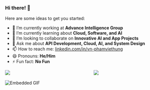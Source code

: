 ### Hi there! 👋
Here are some ideas to get you started:

- 🔭 I’m currently working at **Advance Intelligence Group**
- 🌱 I’m currently learning about **Cloud, Software, and AI**
- 👯 I’m looking to collaborate on **Innovative AI and App Projects**
- 💬 Ask me about **API Development, Cloud, AI, and System Design**
- 📫 How to reach me: [linkedin.com/in/vn-phamviethung](https://www.linkedin.com/in/vn-phamviethung)
- 😄 Pronouns: **He/Him**
- ⚡ Fun fact: **No Fun**

<p>
  <picture style="width: 30%; display: inline-block;">
    <source
      srcset="https://github-readme-stats.vercel.app/api?username=pham0084&show_icons=true&theme=vue-dark"
      media="(prefers-color-scheme: dark)"
    />
    <source
      srcset="https://github-readme-stats.vercel.app/api?username=pham0084&show_icons=true&theme=vue"
      media="(prefers-color-scheme: light), (prefers-color-scheme: no-preference)"
    />
    <img src="https://github-readme-stats.vercel.app/api?username=pham0084&show_icons=true" />
  </picture>
  
  <picture style="width: 30%; display: inline-block;" align="right">
    <source
      srcset="http://github-readme-streak-stats.herokuapp.com/?user=pham0084&theme=vue-dark&date_format=M%20j%5B%2C%20Y%5D&ring=ff3068&fire=ff3068&sideNums=ff3068"
      media="(prefers-color-scheme: dark)"
    />
    <source
      srcset="https://github-readme-stats.vercel.app/api?username=pham0084&show_icons=true&theme=vue"
      media="(prefers-color-scheme: light), (prefers-color-scheme: no-preference)"
    />
    <img src="https://github-readme-stats.vercel.app/api?username=pham0084&show_icons=true" />
  </picture>
</p>

<img src="https://img.wattpad.com/787e4039802bf103a14417b1e026abd324c24269/68747470733a2f2f73332e616d617a6f6e6177732e636f6d2f776174747061642d6d656469612d736572766963652f53746f7279496d6167652f4d5955464b6f2d6d5756334536513d3d2d3833313735303637302e313565643437363235643133343032303533393530343139313131382e676966?s=fit&w=460&h=460" alt="Embedded GIF">
 
 
